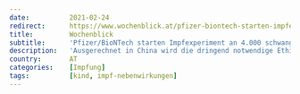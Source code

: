 ```yaml
---
date:          2021-02-24
redirect:      https://www.wochenblick.at/pfizer-biontech-starten-impfexperiment-an-4-000-schwangeren-frauen/
title:         Wochenblick
subtitle:      'Pfizer/BioNTech starten Impfexperiment an 4.000 schwangeren Frauen'
description:   'Ausgerechnet in China wird die dringend notwendige Ethik-Frage gestellt, weshalb man mit dem Impfstoff an Schwangeren experimentiert.'
country:       AT
categories:    [Impfung]
tags:          [kind, impf-nebenwirkungen]
---
```

